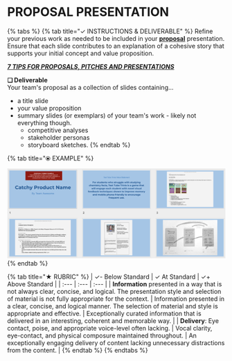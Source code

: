 # PROPOSAL PRESENTATION

{% tabs %}
{% tab title="✓  INSTRUCTIONS & DELIVERABLE" %}
Refine your previous work as needed to be included in your [**proposal**](https://docs.idew.org/principles-and-practices/practices/design-practices/concept-proposals) presentation. Ensure that each slide contributes to an explanation of a cohesive story that supports your initial concept and value proposition.

[_**7 TIPS FOR PROPOSALS, PITCHES AND PRESENTATIONS**_](https://www.americanexpress.com/us/small-business/openforum/articles/7-tips-for-proposals-pitches-and-presentations/)​

**❏ Deliverable**  
Your team's proposal as a collection of slides containing...

* a title slide
* your value proposition
* summary slides \(or exemplars\) of your team's work - likely not everything though.
  * competitive analyses
  * stakeholder personas
  * storyboard sketches.
{% endtab %}

{% tab title="⦿ EXAMPLE" %}


![](../../.gitbook/assets/proposalexample.png)
{% endtab %}

{% tab title="★  RUBRIC" %}
| ✓-  Below Standard | ✓  At Standard | ✓+  Above Standard |
| :--- | :--- | :--- |
| **Information** presented in a way that is not always clear, concise, and logical. The presentation style and selection of material  is not fully appropriate for the context. | Information presented in a clear, concise, and logical manner. The selection of material and style is appropriate and effective. | Exceptionally curated information that is delivered in an interesting, coherent and memorable way. |
| **Delivery**: Eye contact, poise, and appropriate voice-level often lacking. | Vocal clarity, eye-contact, and physical composure maintained throughout. | An exceptionally engaging delivery of content lacking unnecessary distractions from the content. |
{% endtab %}
{% endtabs %}

